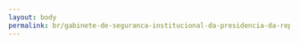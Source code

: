 ```yaml
---
layout: body
permalink: br/gabinete-de-seguranca-institucional-da-presidencia-da-republica/
---
```


